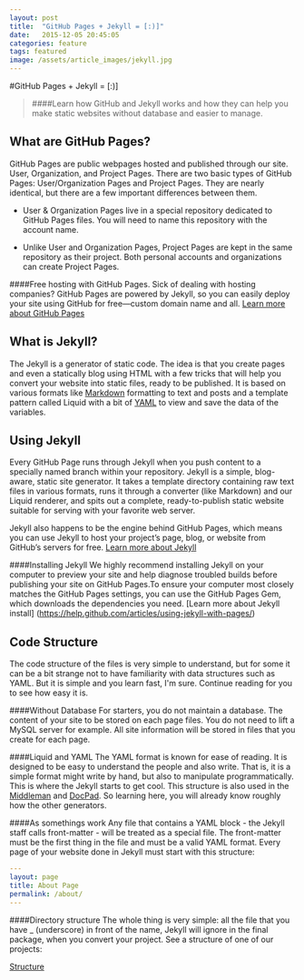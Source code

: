 ```yaml
---
layout: post
title:  "GitHub Pages + Jekyll = [:)]"
date:   2015-12-05 20:45:05
categories: feature
tags: featured
image: /assets/article_images/jekyll.jpg
---
```

#GitHub Pages + Jekyll = [:)]

>####Learn how GitHub and Jekyll works and how they can help you make static websites without database and easier to manage.

What are GitHub Pages?
----------------  

GitHub Pages are public webpages hosted and published through our site. User, Organization, and Project Pages. There are two basic types of GitHub Pages: User/Organization Pages and Project Pages. They are nearly identical, but there are a few important differences between them.

- User & Organization Pages live in a special repository dedicated to GitHub Pages files. You will need to name this repository with the account name.

- Unlike User and Organization Pages, Project Pages are kept in the same repository as their project. Both personal accounts and organizations can create Project Pages.

####Free hosting with GitHub Pages. 
Sick of dealing with hosting companies? GitHub Pages are powered by Jekyll, so you can easily deploy your site using GitHub for free—custom domain name and all.
[Learn more about GitHub Pages](https://pages.github.com)

What is Jekyll?
----------------  
The Jekyll is a generator of static code. The idea is that you create pages and even a statically blog using HTML with a few tricks that will help you convert your website into static files, ready to be published.
It is based on various formats like [Markdown](https://en.wikipedia.org/wiki/Markdown) formatting to text and posts and a template pattern called Liquid with a bit of [YAML](yaml.org) to view and save the data of the variables.

Using Jekyll
----------------  
Every GitHub Page runs through Jekyll when you push content to a specially named branch within your repository. Jekyll is a simple, blog-aware, static site generator. It takes a template directory containing raw text files in various formats, runs it through a converter (like Markdown) and our Liquid renderer, and spits out a complete, ready-to-publish static website suitable for serving with your favorite web server.

Jekyll also happens to be the engine behind GitHub Pages, which means you can use Jekyll to host your project’s page, blog, or website from GitHub’s servers for free.
[Learn more about Jekyll](https://jekyllrb.com/docs/home/)

####Installing Jekyll
We highly recommend installing Jekyll on your computer to preview your site and help diagnose troubled builds before publishing your site on GitHub Pages.To ensure your computer most closely matches the GitHub Pages settings, you can use the GitHub Pages Gem, which downloads the dependencies you need. 
[Learn more about Jekyll install] (https://help.github.com/articles/using-jekyll-with-pages/)

Code Structure
----------------  
The code structure of the files is very simple to understand, but for some it can be a bit strange not to have familiarity with data structures such as YAML. But it is simple and you learn fast, I'm sure. Continue reading for you to see how easy it is.

####Without Database
For starters, you do not maintain a database. The content of your site to be stored on each page files. You do not need to lift a MySQL server for example. All site information will be stored in files that you create for each page.

####Liquid and YAML
The YAML format is known for ease of reading. It is designed to be easy to understand the people and also write. That is, it is a simple format might write by hand, but also to manipulate programmatically. This is where the Jekyll starts to get cool. This structure is also used in the [Middleman](https://middlemanapp.com) and [DocPad](docpad.org). So learning here, you will already know roughly how the other generators.

####As somethings work
Any file that contains a YAML block - the Jekyll staff calls front-matter - will be treated as a special file. The front-matter must be the first thing in the file and must be a valid YAML format. Every page of your website done in Jekyll must start with this structure:

```yaml
---
layout: page
title: About Page
permalink: /about/
---
```
####Directory structure
The whole thing is very simple: all the file that you have _ (underscore) in front of the name, Jekyll will ignore in the final package, when you convert your project. See a structure of one of our projects:

[Structure](https://github.com/robsonfagundes/robsonfagundes.github.io/blob/master/assets/images/structure.png)

